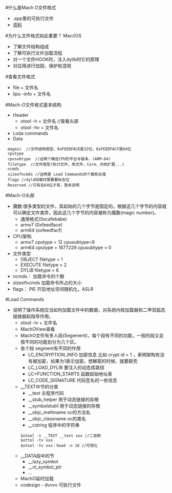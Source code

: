 #什么是Mach O文件格式
- .app里的可执行文件
- [资料](https://www.youtube.com/watch?v=DZy6jWYLtkY&list=PL4XMD13FgeTTa4B1MKNRI7lrPlr4izRBg&index=15&t=0s)

#为什么文件格式如此重要？ Mac/iOS
- 了解文件结构组成
- 了解可执行文件加载流程 
- 对一个文件HOOK时，注入dylib时它的原理
- 对应用进行加固，保护和混晓

#查看文件格式
- file + 文件名
- lipo -info + 文件名

#Mach-O文件格式基本结构
- Header 
  - otool -h + 文件名  //查看头部
  - otool -hv + 文件名
- Loda commands
- Data
 ```
  mageic  //文件结构类型，0xFEEDFACE是32位，0xFEEDFACF是64位
  cputype
  cpusubtype  //这两个确定CPU的平台与版本，(ARM-64)
  filetype  //文件类型(执行文件，库文件，Core，内核扩展...)
  ncmds
  sizeofncmds //这两是 Load Commands的个数和长度
  flags //dyld加载时需要要标志位
  Reserved //只有在64位才有，暂未说明
  ```
#Mach-O头部
- 魔数:很多类型的文件，其起始的几个字节是固定的。根据这几个字节的内容就可以确定文件类弄，因此这几个字节的内容被称为魔数(magic number)。
  - 通用格式(0xcafebabe)
  - armv7 (0xfeedface)
  - arm64 (oxfeedfacf)
- CPU架构
  - armv7 cputype = 12 cpusubtype=9
  - arm64 cputype = 1677228 cpusubtype = 0
- 文件类型
  - OBJECT  filetype = 1
  - EXECUTE filetype = 2
  - DYLIB   filetype = 6
- ncmds： 加载命令的个数
- sizeofncmds 加载命令所占的大小
- flags： PIE 开启地址空间随机化。ASLR

#Load Commands
- 说明了操作系统应当如何加载文件中的数据，对系统内核加载器和二甲双胍态链接器起指导作用。
  - otool -lv + 文件名
  - MachOView查看
  - MachO文件有多人段(Segement)，每个段有不同的功能，一般的段又会按不同的功能划分为几个区。
  - 各个段 segment有不同的作用 
    - LC_ENCRYPTION_INFO 加密信息 比如 crypt id = 1 ，表明架构有没有被加密，如果为1表示加密，想解密的时候，就要砸壳
    - LC_LOAD_DYLIB 要注入的动态库路径
    - LC+FUNCTION_STARTS 函数起始地址表
    - LC_CODE_SIGNATURE 代码签名的一些信息
  - __TEXT中节的分类
    - __test   主程序代码
    - __stub_helper     用于动态链接的存根
    - __symbolstub1     用于动态链接的存根
    - __objc_methname   oc的方法名
    - __objc_classname  oc的类名
    - __cstring         程序中的字符串
    ```
    $otool -s __TEXT __text xxx //二进制
    $ottol -tv xxx
    $otool -tv xxx｜head -n 10 //可视化
    ```
  - __DATA段中的节
    - __lazy_symbol
    - __nl_symbol_ptr
    - ...
  - MachO延时加载
  - codesign - dvvvv 可执行文件

  